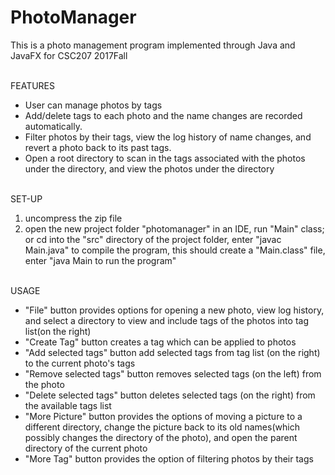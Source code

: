 # PhotoManager
This is a photo management program implemented through Java and JavaFX for CSC207 2017Fall<br /> <br /> 

FEATURES<br /> 
- User can manage photos by tags<br /> 
- Add/delete tags to each photo and the name changes are recorded automatically. <br /> 
- Filter photos by their tags, view the log history of name changes, and revert a photo back to its past tags. <br /> 
- Open a root directory to scan in the tags associated with the photos under the directory, and view the photos under the directory
<br /><br />  

SET-UP<br /> 
1. uncompress the zip file<br />
2. open the new project folder "photomanager" in an IDE, run "Main" class; or cd into the "src" directory of the project folder, enter "javac Main.java" to compile the program, this should create a "Main.class" file, enter "java Main to run the program"
<br /><br />

USAGE<br />
- "File" button provides options for opening a new photo, view log history, and select a directory to view and include tags of the photos into tag list(on the right)<br />
- "Create Tag" button creates a tag which can be applied to photos<br />
- "Add selected tags" button add selected tags from tag list (on the right) to the current photo's tags<br />
- "Remove selected tags" button removes selected tags (on the left) from the photo<br />
- "Delete selected tags" button deletes selected tags (on the right) from the available tags list<br />
- "More Picture" button provides the options of moving a picture to a different directory, change the picture back to its old names(which possibly changes the directory of the photo), and open the parent directory of the current photo<br />
- "More Tag" button provides the option of filtering photos by their tags<br />
